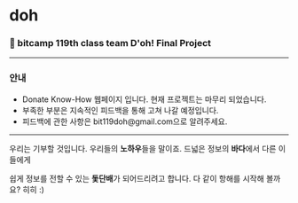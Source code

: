 # doh

### :seedling: bitcamp 119th class team D'oh! Final Project
---


### 안내
<ul>
  <li>Donate Know-How 웹페이지 입니다. 현재 프로젝트는 마무리 되었습니다.</li>
  <li>부족한 부분은 지속적인 피드백을 통해 고쳐 나갈 예정입니다.</li>
  <li>피드백에 관한 사항은 bit119doh@gmail.com으로 알려주세요.</li>
</ul>

---

우리는 기부할 것입니다. 우리들의 **노하우**들을 말이죠. 드넓은 정보의 **바다**에서 다른 이들에게 

쉽게 정보를 전할 수 있는 **돛단배**가 되어드리려고 합니다. 다 같이 항해를 시작해 볼까요? 히히 :) 
